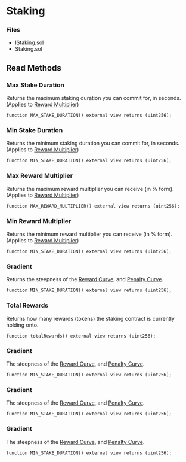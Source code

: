 # Staking

### Files

* IStaking.sol
* Staking.sol

## Read Methods

### Max Stake Duration

Returns the maximum staking duration you can commit for, in seconds. (Applies to [Reward Multiplier](../../apps/staking/reward-multiplier.md))

```solidity
function MAX_STAKE_DURATION() external view returns (uint256);
```

### Min Stake Duration

Returns the minimum staking duration you can commit for, in seconds. (Applies to [Reward Multiplier](../../apps/staking/reward-multiplier.md))

```solidity
function MIN_STAKE_DURATION() external view returns (uint256);
```

### Max Reward Multiplier

Returns the maximum reward multiplier you can receive (in % form). (Applies to [Reward Multiplier](../../apps/staking/reward-multiplier.md))

```solidity
function MAX_REWARD_MULTIPLIER() external view returns (uint256);
```

### Min Reward Multiplier

Returns the minimum reward multiplier you can receive (in % form). (Applies to [Reward Multiplier](../../apps/staking/reward-multiplier.md))

```solidity
function MIN_STAKE_DURATION() external view returns (uint256);
```

### Gradient

Returns the steepness of the [Reward Curve](../../apps/staking/reward-multiplier.md#reward-curve), and [Penalty Curve](../../apps/staking/unstake-penalty.md#penalty-curve).

```solidity
function MIN_STAKE_DURATION() external view returns (uint256);
```

### Total Rewards

Returns how many rewards (tokens) the staking contract is currently holding onto.

```solidity
function totalRewards() external view returns (uint256);
```

### Gradient

The steepness of the [Reward Curve](../../apps/staking/reward-multiplier.md#reward-curve), and [Penalty Curve](../../apps/staking/unstake-penalty.md#penalty-curve).

```solidity
function MIN_STAKE_DURATION() external view returns (uint256);
```

### Gradient

The steepness of the [Reward Curve](../../apps/staking/reward-multiplier.md#reward-curve), and [Penalty Curve](../../apps/staking/unstake-penalty.md#penalty-curve).

```solidity
function MIN_STAKE_DURATION() external view returns (uint256);
```

### Gradient

The steepness of the [Reward Curve](../../apps/staking/reward-multiplier.md#reward-curve), and [Penalty Curve](../../apps/staking/unstake-penalty.md#penalty-curve).

```solidity
function MIN_STAKE_DURATION() external view returns (uint256);
```

